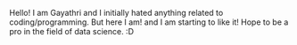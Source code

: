 Hello! I am Gayathri and I initially hated anything related to coding/programming. But here I am! and I am starting to like it! Hope to be a pro in the field of data science. :D
<!---
LGChalla/LGChalla is a ✨ special ✨ repository because its `README.md` (this file) appears on your GitHub profile.
You can click the Preview link to take a look at your changes.
--->
